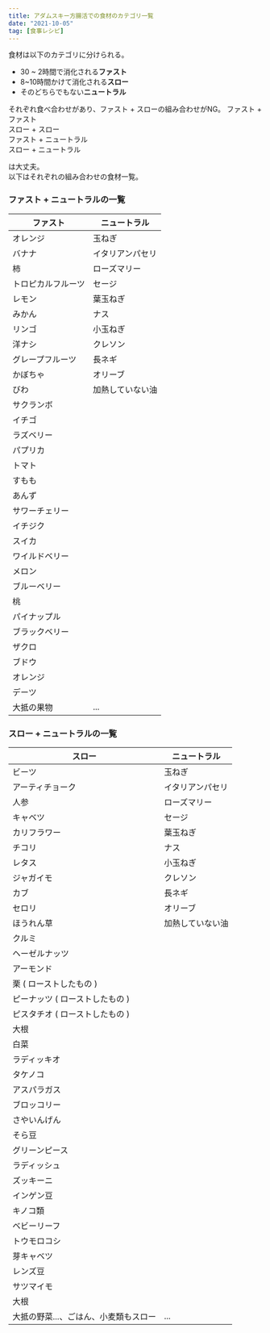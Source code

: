 ```yaml
---
title: アダムスキー方腸活での食材のカテゴリ一覧
date: "2021-10-05"
tag: [食事レシピ]
---
```



食材は以下のカテゴリに分けられる。

- 30 ~ 2時間で消化される**ファスト**  
- 8~10時間かけて消化される**スロー**  
- そのどちらでもない**ニュートラル**  



それぞれ食べ合わせがあり、ファスト + スローの組み合わせがNG。
ファスト + ファスト  
スロー + スロー  
ファスト + ニュートラル  
スロー + ニュートラル  

は大丈夫。  
以下はそれぞれの組み合わせの食材一覧。

### ファスト + ニュートラルの一覧

| ファスト           | ニュートラル     |
| ------------------ | ---------------- |
| オレンジ           | 玉ねぎ           |
| バナナ             | イタリアンパセリ |
| 柿                 | ローズマリー     |
| トロピカルフルーツ | セージ           |
| レモン             | 葉玉ねぎ         |
| みかん             | ナス             |
| リンゴ             | 小玉ねぎ         |
| 洋ナシ             | クレソン         |
| グレープフルーツ   | 長ネギ           |
| かぼちゃ           | オリーブ         |
| びわ               | 加熱していない油 |
| サクランボ         |                  |
| イチゴ             |                  |
| ラズベリー         |                  |
| パプリカ           |                  |
| トマト             |                  |
| すもも             |                  |
| あんず             |                  |
| サワーチェリー     |                  |
| イチジク           |                  |
| スイカ             |                  |
| ワイルドベリー     |                  |
| メロン             |                  |
| ブルーベリー       |                  |
| 桃                 |                  |
| パイナップル       |                  |
| ブラックベリー     |                  |
| ザクロ             |                  |
| ブドウ             |                  |
| オレンジ           |                  |
| デーツ             |                  |
| 大抵の果物         | ...       |



### スロー + ニュートラルの一覧

| スロー                                | ニュートラル     |
| ------------------------------------- | ---------------- |
| ビーツ                                | 玉ねぎ           |
| アーティチョーク                      | イタリアンパセリ |
| 人参                                  | ローズマリー     |
| キャベツ                              | セージ           |
| カリフラワー                          | 葉玉ねぎ         |
| チコリ                                | ナス             |
| レタス                                | 小玉ねぎ         |
| ジャガイモ                            | クレソン         |
| カブ                                  | 長ネギ           |
| セロリ                                | オリーブ         |
| ほうれん草                            | 加熱していない油 |
| クルミ                                |                  |
| ヘーゼルナッツ                        |                  |
| アーモンド                            |                  |
| 栗 ( ローストしたもの )               |                  |
| ピーナッツ ( ローストしたもの )       |                  |
| ピスタチオ ( ローストしたもの )       |                  |
| 大根                                  |                  |
| 白菜                                  |                  |
| ラディッキオ                          |                  |
| タケノコ                              |                  |
| アスパラガス                          |                  |
| ブロッコリー                          |                  |
| さやいんげん                          |                  |
| そら豆                                |                  |
| グリーンピース                        |                  |
| ラディッシュ                          |                  |
| ズッキーニ                            |                  |
| インゲン豆                            |                  |
| キノコ類                              |                  |
| ベビーリーフ                          |                  |
| トウモロコシ                          |                  |
| 芽キャベツ                            |                  |
| レンズ豆                              |                  |
| サツマイモ                            |                  |
| 大根                                  |                  |
| 大抵の野菜...、ごはん、小麦類もスロー |    ...              |
